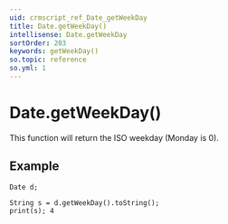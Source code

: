 ```yaml
---
uid: crmscript_ref_Date_getWeekDay
title: Date.getWeekDay()
intellisense: Date.getWeekDay
sortOrder: 203
keywords: getWeekDay()
so.topic: reference
so.yml: 1
---
```


# Date.getWeekDay()

This function will return the ISO weekday (Monday is 0).

## Example

    Date d;
    
    String s = d.getWeekDay().toString();
    print(s); 4

